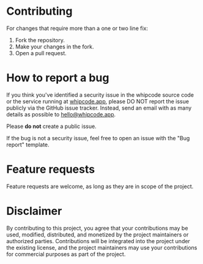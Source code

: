 # Contributing
For changes that require more than a one or two line fix:

1. Fork the repository.
2. Make your changes in the fork.
3. Open a pull request.

# How to report a bug
If you think you've identified a security issue in the whipcode source code or the service running at [whipcode.app](https://whipcode.app), please DO NOT report the issue publicly via the GitHub issue tracker. Instead, send an email with as many details as possible to [hello@whipcode.app](mailto:hello@whipcode.app).

Please **do not** create a public issue.

If the bug is not a security issue, feel free to open an issue with the "Bug report" template.

# Feature requests
Feature requests are welcome, as long as they are in scope of the project.

# Disclaimer
By contributing to this project, you agree that your contributions may be used, modified, distributed, and monetized by the project maintainers or authorized parties. Contributions will be integrated into the project under the existing license, and the project maintainers may use your contributions for commercial purposes as part of the project.
